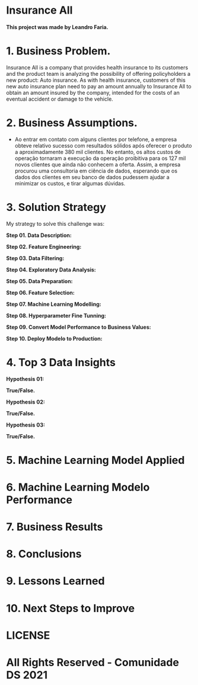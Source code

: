 # Insurance All

#### This project was made by Leandro Faria.

# 1. Business Problem.

Insurance All is a company that provides health insurance to its customers and the product team is analyzing the possibility of offering policyholders a new product: Auto insurance. As with health insurance, customers of this new auto insurance plan need to pay an amount annually to Insurance All to obtain an amount insured by the company, intended for the costs of an eventual accident or damage to the vehicle.

# 2. Business Assumptions.
-  Ao entrar em contato com alguns clientes por telefone, a empresa obteve relativo sucesso com resultados sólidos após oferecer o produto a aproximadamente 380 mil clientes. No entanto, os altos custos de operação tornaram a execução da operação proibitiva para os 127 mil novos clientes que ainda não conhecem a oferta. Assim, a empresa procurou uma consultoria em ciência de dados, esperando que os dados dos clientes em seu banco de dados pudessem ajudar a minimizar os custos, e tirar algumas dúvidas.


# 3. Solution Strategy

My strategy to solve this challenge was:

**Step 01. Data Description:**

**Step 02. Feature Engineering:**

**Step 03. Data Filtering:**

**Step 04. Exploratory Data Analysis:**

**Step 05. Data Preparation:**

**Step 06. Feature Selection:**

**Step 07. Machine Learning Modelling:**

**Step 08. Hyperparameter Fine Tunning:**

**Step 09. Convert Model Performance to Business Values:**

**Step 10. Deploy Modelo to Production:**

# 4. Top 3 Data Insights

**Hypothesis 01:**

**True/False.**

**Hypothesis 02:**

**True/False.**

**Hypothesis 03:**

**True/False.**

# 5. Machine Learning Model Applied

# 6. Machine Learning Modelo Performance

# 7. Business Results

# 8. Conclusions

# 9. Lessons Learned

# 10. Next Steps to Improve

# LICENSE

# All Rights Reserved - Comunidade DS 2021
